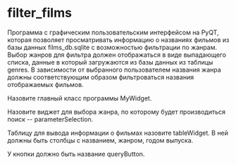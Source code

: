 # filter_films
Программа с графическим пользовательским интерфейсом на PyQT, которая позволяет просматривать информацию о названиях фильмов из базы данных films_db.sqlite с возможностью фильтрации по жанрам.
Выбор жанров для фильтра должен отображаться в виде выпадающего списка, данные в который загружаются из базы данных из таблицы genres. В зависимости от выбранного пользователем названия жанра должны соответствующим образом фильтроваться названия отображаемых фильмов.

Назовите главный класс программы MyWidget.

Назовите виджет для выбора жанра, по которому будет производиться поиск -- parameterSelection.

Таблицу для вывода информации о фильмах назовите tableWidget. В ней должны быть столбцы с названием, жанром, годом выпуска.

У кнопки должно быть название queryButton.
